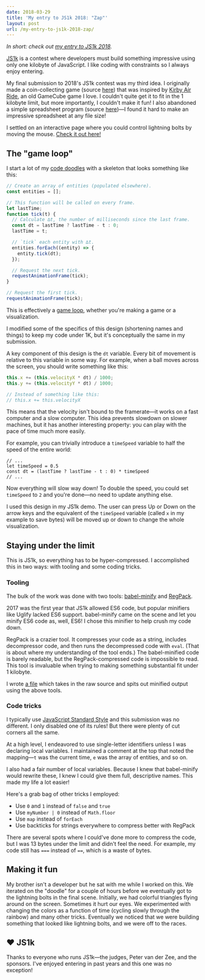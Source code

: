 ```yaml
---
date: 2018-03-29
title: 'My entry to JS1k 2018: "Zap"'
layout: post
url: /my-entry-to-js1k-2018-zap/
---
```


_In short: check out [my entry to JS1k 2018](https://js1k.com/2018-coins/demo/3159)._

[JS1k](https://js1k.com/) is a contest where developers must build something impressive using only one kilobyte of JavaScript. I like coding with constraints so I always enjoy entering.

My final submission to 2018's JS1k contest was my third idea. I originally made a coin-collecting game (source [here](https://gitlab.com/EvanHahn/js1k-2018/blob/63ef27abb6dd267229676fa411a3ba20f8f4ec67/src/js1k.js)) that was inspired by [Kirby Air Ride](https://wikirby.com/wiki/Kirby_Air_Ride), an old GameCube game I love. I couldn't quite get it to fit in the 1 kilobyte limit, but more importantly, I couldn't make it fun! I also abandoned a simple spreadsheet program (source [here](https://gitlab.com/EvanHahn/js1k-2018/blob/spreadsheet/src/js1k.js))—I found it hard to make an impressive spreadsheet at any file size!

I settled on an interactive page where you could control lightning bolts by moving the mouse. [Check it out here!](https://js1k.com/2018-coins/demo/3159)

## The "game loop"

I start a lot of my [code doodles](https://evanhahn.github.io/code-doodles/) with a skeleton that looks something like this:

```javascript
// Create an array of entities (populated elsewhere).
const entities = [];

// This function will be called on every frame.
let lastTime;
function tick(t) {
  // Calculate ∆t, the number of milliseconds since the last frame.
  const dt = lastTime ? lastTime - t : 0;
  lastTime = t;

  // `tick` each entity with ∆t.
  entities.forEach((entity) => {
    entity.tick(dt);
  });

  // Request the next tick.
  requestAnimationFrame(tick);
}

// Request the first tick.
requestAnimationFrame(tick);
```

This is effectively a [game loop](http://gameprogrammingpatterns.com/game-loop.html), whether you're making a game or a visualization.

I modified some of the specifics of this design (shortening names and things) to keep my code under 1K, but it's conceptually the same in my submission.

A key component of this design is the `dt` variable. Every bit of movement is relative to this variable in some way. For example, when a ball moves across the screen, you should write something like this:

```javascript
this.x += (this.velocityX * dt) / 1000;
this.y += (this.velocityY * dt) / 1000;

// Instead of something like this:
// this.x += this.velocityX
```

This means that the velocity isn't bound to the framerate—it works on a fast computer and a slow computer. This idea prevents slowdown on slower machines, but it has another interesting property: you can play with the pace of time much more easily.

For example, you can trivially introduce a `timeSpeed` variable to half the speed of the entire world:

```
// ...
let timeSpeed = 0.5
const dt = (lastTime ? lastTime - t : 0) * timeSpeed
// ...
```

Now everything will slow way down! To double the speed, you could set `timeSpeed` to `2` and you're done—no need to update anything else.

I used this design in my JS1k demo. The user can press Up or Down on the arrow keys and the equivalent of the `timeSpeed` variable (called `x` in my example to save bytes) will be moved up or down to change the whole visualization.

## Staying under the limit

This is JS1k, so everything has to be hyper-compressed. I accomplished this in two ways: with tooling and some coding tricks.

### Tooling

The bulk of the work was done with two tools: [babel-minify](https://github.com/babel/minify) and [RegPack](https://github.com/Siorki/RegPack).

2017 was the first year that JS1k allowed ES6 code, but popular minifiers like Uglify lacked ES6 support. babel-minify came on the scene and let you minify ES6 code as, well, ES6! I chose this minifier to help crush my code down.

RegPack is a crazier tool. It compresses your code as a string, includes decompressor code, and then runs the decompressed code with `eval`. (That is about where my understanding of the tool ends.) The babel-minified code is barely readable, but the RegPack-compressed code is impossible to read. This tool is invaluable when trying to making something substantial fit under 1 kilobyte.

I wrote [a file](https://gitlab.com/EvanHahn/js1k-2018/blob/594c807f75a9a9e7a3755c6935569d7de2ee8985/src/minify.js) which takes in the raw source and spits out minified output using the above tools.

### Code tricks

I typically use [JavaScript Standard Style](https://standardjs.com/) and this submission was no different. I only disabled one of its rules! But there were plenty of cut corners all the same.

At a high level, I endeavored to use single-letter identifiers unless I was declaring local variables. I maintained a comment at the top that noted the mapping—`t` was the current time, `e` was the array of entities, and so on.

I also had a fair number of local variables. Because I knew that babel-minify would rewrite these, I knew I could give them full, descriptive names. This made my life a lot easier!

Here's a grab bag of other tricks I employed:

- Use `0` and `1` instead of `false` and `true`
- Use `myNumber | 0` instead of `Math.floor`
- Use `map` instead of `forEach`
- Use backticks for strings everywhere to compress better with RegPack

There are several spots where I could've done more to compress the code, but I was 13 bytes under the limit and didn't feel the need. For example, my code still has `===` instead of `==`, which is a waste of bytes.

## Making it fun

My brother isn't a developer but he sat with me while I worked on this. We iterated on the "doodle" for a couple of hours before we eventually got to the lightning bolts in the final scene. Initially, we had colorful triangles flying around on the screen. Sometimes it hurt our eyes. We experimented with changing the colors as a function of time (cycling slowly through the rainbow) and many other tricks. Eventually we noticed that we were building something that looked like lightning bolts, and we were off to the races.

## ❤︎ JS1k

Thanks to everyone who runs JS1k—the judges, Peter van der Zee, and the sponsors. I've enjoyed entering in past years and this one was no exception!
